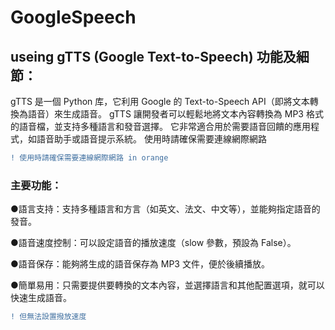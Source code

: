 # GoogleSpeech
## useing gTTS (Google Text-to-Speech) 功能及細節： 
gTTS 是一個 Python 库，它利用 Google 的 Text-to-Speech API（即將文本轉換為語音）來生成語音。
gTTS 讓開發者可以輕鬆地將文本內容轉換為 MP3 格式的語音檔，並支持多種語言和發音選擇。
它非常適合用於需要語音回饋的應用程式，如語音助手或語音提示系統。
使用時請確保需要連線網際網路
```diff
! 使用時請確保需要連線網際網路 in orange
```

### 主要功能：
  
●語言支持：支持多種語言和方言（如英文、法文、中文等），並能夠指定語音的發音。

●語音速度控制：可以設定語音的播放速度（slow 參數，預設為 False）。

●語音保存：能夠將生成的語音保存為 MP3 文件，便於後續播放。

●簡單易用：只需要提供要轉換的文本內容，並選擇語言和其他配置選項，就可以快速生成語音。

```diff
! 但無法設置撥放速度
```
